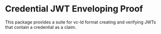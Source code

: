 # Credential JWT Enveloping Proof

This package provides a suite for vc-ld format creating and verifying JWTs that contain a credential as a claim.
